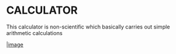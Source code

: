 # CALCULATOR
This calculator is  non-scientific which basically carries out simple arithmetic calculations

|[image](https://github.com/graceofthelord/vs-code-projects/blob/e8e3a8a0989c4b327ac8a8c22343c02255fac853/Screenshot%202025-03-22%20123342.png)
